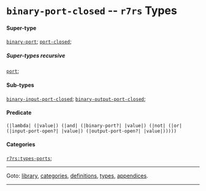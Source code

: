 

<a id='type__r7rs__binary-port-closed'></a>

# `binary-port-closed` -- `r7rs` Types


#### Super-type

[`binary-port`](../../r7rs/types/binary-port.md#type__r7rs__binary-port);
[`port-closed`](../../r7rs/types/port-closed.md#type__r7rs__port-closed);


##### Super-types recursive

[`port`](../../r7rs/types/port.md#type__r7rs__port);


#### Sub-types

[`binary-input-port-closed`](../../r7rs/types/binary-input-port-closed.md#type__r7rs__binary-input-port-closed);
[`binary-output-port-closed`](../../r7rs/types/binary-output-port-closed.md#type__r7rs__binary-output-port-closed);


#### Predicate

```
(|lambda| (|value|) (|and| (|binary-port?| |value|) (|not| (|or| (|input-port-open?| |value|) (|output-port-open?| |value|)))))
```


#### Categories

[`r7rs:types-ports`](../../r7rs/categories/r7rs_3a_types-ports.md#category__r7rs__r7rs_3a_types-ports);

----

Goto: [library](../../r7rs/_index.md#library__r7rs), [categories](../../r7rs/categories/_index.md#toc__r7rs__categories), [definitions](../../r7rs/definitions/_index.md#toc__r7rs__definitions), [types](../../r7rs/types/_index.md#toc__r7rs__types), [appendices](../../r7rs/appendices/_index.md#toc__r7rs__appendices).

----

